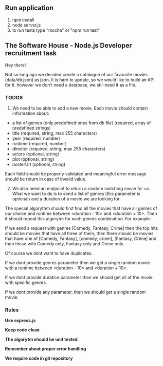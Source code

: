## Run application
1. npm install
2. node server.js
3. to run tests type "mocha" or "npm run test"

## The Software House - Node.js Developer recruitment task

Hey there!

Not so long ago we decided create a catalogue of our favourite movies (data/db.json) as json. It is hard to update, so we would like to build an API
for it, however we don't need a database, we still need it as a file.

### TODOS

1. We need to be able to add a new movie. Each movie should contain information about:

- a list of genres (only predefined ones from db file) (required, array of predefined strings)
- title (required, string, max 255 characters)
- year (required, number)
- runtime (required, number)
- director (required, string, max 255 characters)
- actors (optional, string)
- plot (optional, string)
- posterUrl (optional, string)

Each field should be properly validated and meaningful error message should be return in case of invalid value.

2. We also need an endpoint to return a random matching movie for us. What we want to do is to send a list of genres (this parameter is optional) and a duration of a movie we are looking for.

The special algorythm should first find all the movies that have all genres of our choice and runtime between <duration - 10> and <duration + 10>. Then it should repeat this algorytm for each genres combination. For example:

If we send a request with genres [Comedy, Fantasy, Crime] then the top hits should be movies that have all three of them, then there should be movies that have one of [Comedy, Fantasy], [comedy, criem], [Fantasy, Crime] and then those with Comedy only, Fantasy only and Crime only.

Of course we dont want to have duplicates.

If we dont provide genres parameter then we get a single random movie with a runtime between <duration - 10> and <duration + 10>.

If we dont provide duration parameter then we should get all of the movie with specific genres.

If we dont provide any parameter, then we should get a single random movie.

### Rules

**Use express.js**

**Keep code clean**

**The algorytm should be unit tested**

**Remember about proper error handling**

**We require code in git repository**
